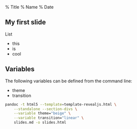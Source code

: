 % Title
% Name
% Date


My first slide
--------------------

List

* this 
* is
* cool

Variables
---------

The following variables can be defined from the command line:

* theme
* transition

```bash
pandoc -t html5 --template=template-revealjs.html \
    --standalone --section-divs \
    --variable theme="beige" \
    --variable transition="linear" \
    slides.md -o slides.html
```
